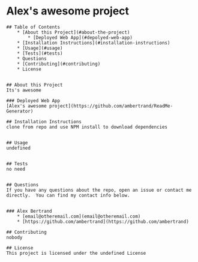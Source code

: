 # Alex's awesome project

    ## Table of Contents
        * [About this Project](#about-the-project)
            * [Deployed Web App](#depolyed-web-app)
        * [Installation Instructions](#installation-instructions)
        * [Usage](#usage)
        * [Tests](#tests)
        * Questions
        * [Contributing](#contributing)
        * License


    ## About this Project
    Its's awesome

    ### Deployed Web App
    [Alex's awesome project](https://github.com/ambertrand/ReadMe-Generator)

    ## Installation Instructions
    clone from repo and use NPM install to download dependencies


    ## Usage
    undefined


    ## Tests
    no need


    ## Questions
    If you have any questions about the repo, open an issue or contact me directly.  You can find my contact info below.


    ### Alex Bertrand
        * [email@otheremail.com](email@otheremail.com)
        * [https://github.com/ambertrand](https://github.com/ambertrand)

    ## Contributing
    nobody

    ## License
    This project is licensed under the undefined License